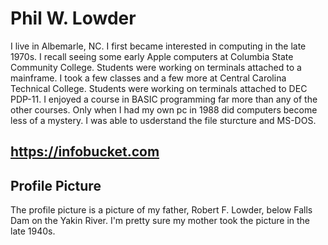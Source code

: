 # Phil W. Lowder

I live in Albemarle, NC. I first became interested in computing in the late 1970s.
I recall seeing some early Apple computers at Columbia State Community College.
Students were working on terminals attached to a mainframe.
I took a few classes and a few more at Central Carolina Technical College.
Students were working on terminals attached to DEC PDP-11. I enjoyed a course in BASIC programming
far more than any of the other courses. Only when I had my own pc in 1988 did computers become less of a mystery.
I was able to usderstand the file sturcture and MS-DOS. 

## https://infobucket.com


## Profile Picture

The profile picture is a picture of my father, Robert F. Lowder, below Falls Dam on the Yakin River. I'm pretty sure my mother took the picture
in the late 1940s. 

<!---
philwlowder/philwlowder is a ✨ special ✨ repository because its `README.md` (this file) appears on your GitHub profile.
You can click the Preview link to take a look at your changes.
--->
